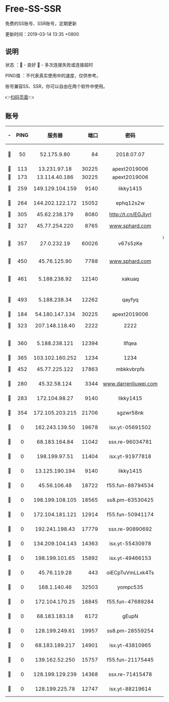 # Free-SS-SSR

免费的SS账号、SSR账号，定期更新

更新时间：2019-03-14 13:35 +0800

## 说明

状态     ：🙂 - 良好 🙁 - 多次连接失败或连接超时

PING值   ：不代表真实使用中的速度，仅供参考。

账号兼容SS、SSR，你可以自由在两个软件中使用。

👉[扫码页面](https://liesauer.github.io/Free-SS-SSR/)👈

## 账号

|-|PING|服务器|端口|密码|加密方式|区域|
|:----:|:----:|:-----:|-----:|:----:|:----:|:----:|
|🙂|50|52.175.9.80|84|2018.07.07|chacha20-ietf-poly1305|HK|
|🙂|113|13.231.97.18|30225|apext2019006|chacha20|JP|
|🙂|173|13.114.40.186|30225|apext2019006|chacha20|JP|
|🙂|259|149.129.104.159|9140|likky1415|aes-256-cfb|HK|
|🙂|264|144.202.122.172|15052|ephq12s2w|aes-256-cfb|US|
|🙂|305|45.62.238.179|8080|http://t.cn/EGJIyrl|rc4-md5|CA|
|🙂|327|45.77.254.220|8765|www.sphard.com|aes-256-cfb|SG|
|🙂|357|27.0.232.19|60026|v67s5zKe|xchacha20-ietf-poly1305|HK|
|🙂|450|45.76.125.90|7788|www.sphard.com|aes-256-cfb|AU|
|🙂|461|5.188.238.92|12140|xakuaq|chacha20-ietf-poly1305|BR|
|🙂|493|5.188.238.34|12262|qayfyq|chacha20-ietf-poly1305|BR|
|🙂|184|54.180.147.134|30225|apext2019006|chacha20|KR|
|🙂|323|207.148.118.40|2222|2222|aes-256-cfb|SG|
|🙂|360|5.188.238.121|12394|llfqea|chacha20-ietf-poly1305|BR|
|🙂|365|103.102.160.252|1234|1234|rc4-md5|JP|
|🙂|452|45.77.225.122|17863|mbkkvbrpfs|aes-256-cfb|GB|
|🙁|280|45.32.58.124|3344|www.darrenliuwei.com|aes-256-cfb|JP|
|🙁|283|172.104.98.27|9140|likky1415|aes-256-cfb|JP|
|🙁|354|172.105.203.215|21706|sgzwr58nk|aes-256-cfb|JP|
|🙁|0|162.243.139.50|19678|isx.yt-05691502|aes-256-cfb|US|
|🙁|0|68.183.164.84|11042|ssx.re-96034781|aes-256-cfb|US|
|🙁|0|198.199.97.51|11404|isx.yt-91977818|aes-256-cfb|US|
|🙁|0|13.125.190.194|9140|likky1415|aes-256-cfb|KR|
|🙁|0|45.56.106.48|18722|f55.fun-88794534|aes-256-cfb|US|
|🙁|0|198.199.108.105|18565|ss8.pm-63530425|aes-256-cfb|US|
|🙁|0|172.104.181.121|12914|f55.fun-50941174|aes-256-cfb|SG|
|🙁|0|192.241.198.43|17779|ssx.re-90890692|aes-256-cfb|US|
|🙁|0|134.209.104.143|14363|isx.yt-55430978|aes-256-cfb|SG|
|🙁|0|198.199.101.65|15892|isx.yt-49466153|aes-256-cfb|US|
|🙁|0|45.76.119.28|443|oiECpTuVmLLxk4Ts|aes-256-cfb|AU|
|🙁|0|168.1.140.46|32503|yompc535|aes-256-cfb|AU|
|🙁|0|172.104.170.25|18845|f55.fun-47689284|aes-256-cfb|SG|
|🙁|0|68.183.183.18|6172|gEupN|aes-256-cfb|SG|
|🙁|0|128.199.249.61|19957|ss8.pm-28559254|aes-256-cfb|SG|
|🙁|0|68.183.189.217|14901|isx.yt-43810965|aes-256-cfb|SG|
|🙁|0|139.162.52.250|15757|f55.fun-21175445|aes-256-cfb|SG|
|🙁|0|128.199.129.239|14368|ssx.re-71415478|aes-256-cfb|SG|
|🙁|0|128.199.225.78|12747|isx.yt-88219614|aes-256-cfb|SG|
